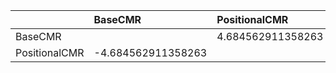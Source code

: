 |               | BaseCMR            | PositionalCMR     |
|:--------------|:-------------------|:------------------|
| BaseCMR       |                    | 4.684562911358263 |
| PositionalCMR | -4.684562911358263 |                   |